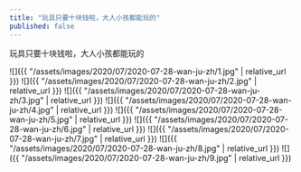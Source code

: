 ```yaml
---
title: "玩具只要十块钱啦，大人小孩都能玩的"
published: false
---
```

玩具只要十块钱啦，大人小孩都能玩的



![]({{ "/assets/images/2020/07/2020-07-28-wan-ju-zh/1.jpg" | relative_url }})
![]({{ "/assets/images/2020/07/2020-07-28-wan-ju-zh/2.jpg" | relative_url }})
![]({{ "/assets/images/2020/07/2020-07-28-wan-ju-zh/3.jpg" | relative_url }})
![]({{ "/assets/images/2020/07/2020-07-28-wan-ju-zh/4.jpg" | relative_url }})
![]({{ "/assets/images/2020/07/2020-07-28-wan-ju-zh/5.jpg" | relative_url }})
![]({{ "/assets/images/2020/07/2020-07-28-wan-ju-zh/6.jpg" | relative_url }})
![]({{ "/assets/images/2020/07/2020-07-28-wan-ju-zh/7.jpg" | relative_url }})
![]({{ "/assets/images/2020/07/2020-07-28-wan-ju-zh/8.jpg" | relative_url }})
![]({{ "/assets/images/2020/07/2020-07-28-wan-ju-zh/9.jpg" | relative_url }})

